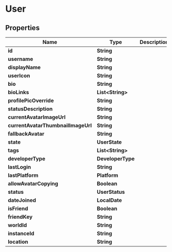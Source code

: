 

# User


## Properties

Name | Type | Description | Notes
------------ | ------------- | ------------- | -------------
**id** | **String** |  |  [readonly]
**username** | **String** |  | 
**displayName** | **String** |  | 
**userIcon** | **String** |  | 
**bio** | **String** |  | 
**bioLinks** | **List&lt;String&gt;** |  | 
**profilePicOverride** | **String** |  | 
**statusDescription** | **String** |  | 
**currentAvatarImageUrl** | **String** |  | 
**currentAvatarThumbnailImageUrl** | **String** |  | 
**fallbackAvatar** | **String** |  | 
**state** | **UserState** |  | 
**tags** | **List&lt;String&gt;** |  | 
**developerType** | **DeveloperType** |  | 
**lastLogin** | **String** |  | 
**lastPlatform** | **Platform** |  | 
**allowAvatarCopying** | **Boolean** |  | 
**status** | **UserStatus** |  | 
**dateJoined** | **LocalDate** |  |  [readonly]
**isFriend** | **Boolean** |  | 
**friendKey** | **String** |  | 
**worldId** | **String** |  | 
**instanceId** | **String** |  | 
**location** | **String** |  | 



